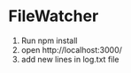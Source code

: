 # FileWatcher

1) Run npm install
2)  open http://localhost:3000/
3)  add new lines in log.txt file
